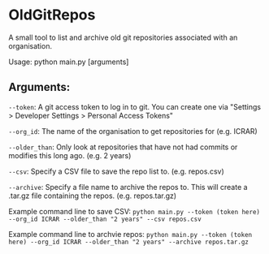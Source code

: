 # OldGitRepos
A small tool to list and archive old git repositories associated with an organisation.

Usage: python main.py [arguments]

## Arguments: 

`--token`: A git access token to log in to git. You can create one via "Settings > Developer Settings > Personal Access Tokens"
           
`--org_id`: The name of the organisation to get repositories for (e.g. ICRAR)
           
`--older_than`: Only look at repositories that have not had commits or modifies this long ago. (e.g. 2 years)

`--csv`: Specify a CSV file to save the repo list to. (e.g. repos.csv)

`--archive`: Specify a file name to archive the repos to. This will create a .tar.gz file containing the repos. (e.g. repos.tar.gz)

Example command line to save CSV: ```python main.py --token (token here) --org_id ICRAR --older_than "2 years" --csv repos.csv```

Example command line to archvie repos: ```python main.py --token (token here) --org_id ICRAR --older_than "2 years" --archive repos.tar.gz```

